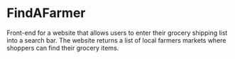 # FindAFarmer
Front-end for a website that allows users to enter their grocery shipping list into a search bar. The website returns a list of local farmers markets where shoppers can find their grocery items.

